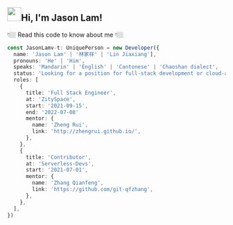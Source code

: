 <h2 className="flex flex-row mb-2"><img style={{margin: 0}} src="https://image-lake.oss-cn-hangzhou.aliyuncs.com/uPic/e6c9d24egy1h1571l0uucg205k05egri.gif" width="32"/>Hi, I'm Jason Lam!</h2>

👇🏼 Read this code to know about me 👇🏼

```typescript {{ title: 'test' }}
const JasonLamv-t: UniquePerson = new Developer({
  name: 'Jason Lam' | '林家祥' | 'Lin Jiaxiang'],
  pronouns: 'He' | 'Him',
  speaks: 'Mandarin' | 'English' | 'Cantonese' | 'Chaoshan dialect',
  status: 'Looking for a position for full-stack development or cloud-about, based in Guangdong or remote.'
  roles: [
    {
      title: 'Full Stack Engineer',
      at: 'ZitySpace',
      start: '2021-09-15',
      end: '2022-07-08'
      mentor: {
        name: 'Zheng Rui',
        link: 'http://zhengrui.github.io/',
      },
    },
    {
      title: 'Contributor',
      at: 'Serverless-Devs',
      start: '2021-07-01',
      mentor: {
        name: 'Zhang Qianfeng',
        link: 'https://github.com/git-qfzhang',
      },
    },
  ],
})
```
